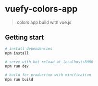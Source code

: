 # vuefy-colors-app

> colors app build with vue.js

## Getting start

``` bash
# install dependencies
npm install

# serve with hot reload at localhost:8080
npm run dev

# build for production with minification
npm run build

